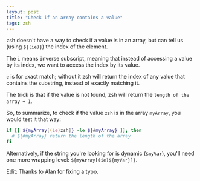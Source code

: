 ```yaml
---
layout: post
title: "Check if an array contains a value"
tags: zsh
---
```


zsh doesn't have a way to check if a value is in an array, but can tell us
(using `${(ie)}`) the index of the element.

The `i` means `i`nverse subscript, meaning that instead of accessing a value by
its index, we want to access the index by its value.

`e` is for `e`xact match; without it zsh will return the index of any value that
contains the substring, instead of exactly matching it.

The trick is that if the value is not found, zsh will return the `length of the
array + 1`.

So, to summarize, to check if the value `zsh` is in the array `myArray`, you
would test it that way:

```zsh
if [[ ${myArray[(ie)zsh]} -le ${#myArray} ]]; then
  # ${#myArray} return the length of the array
fi
```

Alternatively, if the string you're looking for is dynamic (`$myVar`), you'll need one more
wrapping level: `${myArray[(ie)${myVar}]}`.


Edit: Thanks to Alan for fixing a typo.

